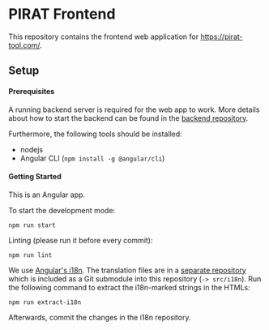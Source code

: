 # PIRAT Frontend

This repository contains the frontend web application for https://pirat-tool.com/.


## Setup

#### Prerequisites

A running backend server is required for the web app to work. More details about how to start the backend can be found in the [backend repository](https://github.com/COVID19-PIRAT/backend).

Furthermore, the following tools should be installed:

* nodejs
* Angular CLI (`npm install -g @angular/cli`)


#### Getting Started

This is an Angular app.

To start the development mode:

`npm run start`

Linting (please run it before every commit):

`npm run lint`

We use [Angular's i18n](https://angular.io/guide/i18n). The translation files are in a [separate repository](https://github.com/COVID19-PIRAT/frontend-i18n) which is included as a Git submodule into this repository (`-> src/i18n`). Run the following command to extract the i18n-marked strings in the HTMLs:

`npm run extract-i18n`

Afterwards, commit the changes in the i18n repository.
